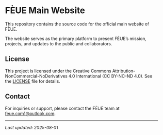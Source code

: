 # FÈUE Main Website

This repository contains the source code for the official main website of FÈUE.

The website serves as the primary platform to present FÈUE’s mission, projects, and updates to the public and collaborators.

## License

This project is licensed under the Creative Commons Attribution-NonCommercial-NoDerivatives 4.0 International (CC BY-NC-ND 4.0). See the [LICENSE](https://feue256.github.io/start/LICENSE) file for details.

## Contact

For inquiries or support, please contact the FÈUE team at feue.com1@outlook.com.

---

*Last updated: 2025-08-01*